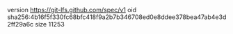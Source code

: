 version https://git-lfs.github.com/spec/v1
oid sha256:4b16f5f330fc68bfc418f9a2b7b346708ed0e8ddee378bea47ab4e3d2ff29a6c
size 11253
